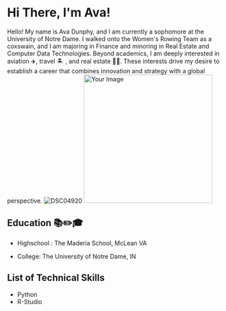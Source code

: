 # Hi There, I'm Ava!
Hello! My name is Ava Dunphy, and I am currently a sophomore at the University of Notre Dame. I walked onto the Women's Rowing Team as a coxswain, and I am majoring in Finance and minoring in Real Estate and Computer Data Technologies. Beyond academics, I am deeply interested in aviation ✈️, travel 🏝️ , and real estate 👩‍💼. These interests drive my desire to establish a career that combines innovation and strategy with a global perspective.
![DSC04920](https://github.com/user-attachments/assets/7efdece6-7ac6-403a-81ed-167e5d77cb61)
<img src="your-image-url.jpg" alt="Your Image" width="300">


## Education 📚✏️🎓
* Highschool : The Maderia School, McLean VA

* College: The University of Notre Dame, IN


## List of Technical Skills 
- Python
- R-Studio

